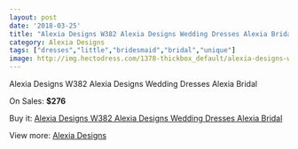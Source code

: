 ```yaml
---
layout: post
date: '2018-03-25'
title: "Alexia Designs W382 Alexia Designs Wedding Dresses Alexia Bridal"
category: Alexia Designs
tags: ["dresses","little","bridesmaid","bridal","unique"]
image: http://img.hectodress.com/1378-thickbox_default/alexia-designs-w382-alexia-designs-wedding-dresses-alexia-bridal.jpg
---
```

Alexia Designs W382 Alexia Designs Wedding Dresses Alexia Bridal

On Sales: **$276**
<a href="https://www.hectodress.com/alexia-designs/849-alexia-designs-w382-alexia-designs-wedding-dresses-alexia-bridal.html"><amp-img layout="responsive" width="600" height="600" src="//img.hectodress.com/1378-thickbox_default/alexia-designs-w382-alexia-designs-wedding-dresses-alexia-bridal.jpg" alt="Alexia Designs W382 Alexia Designs Wedding Dresses Alexia Bridal 0" /></a>
<a href="https://www.hectodress.com/alexia-designs/849-alexia-designs-w382-alexia-designs-wedding-dresses-alexia-bridal.html"><amp-img layout="responsive" width="600" height="600" src="//img.hectodress.com/1379-thickbox_default/alexia-designs-w382-alexia-designs-wedding-dresses-alexia-bridal.jpg" alt="Alexia Designs W382 Alexia Designs Wedding Dresses Alexia Bridal 1" /></a>

Buy it: [Alexia Designs W382 Alexia Designs Wedding Dresses Alexia Bridal](https://www.hectodress.com/alexia-designs/849-alexia-designs-w382-alexia-designs-wedding-dresses-alexia-bridal.html "Alexia Designs W382 Alexia Designs Wedding Dresses Alexia Bridal")

View more: [Alexia Designs](https://www.hectodress.com/11-alexia-designs "Alexia Designs")